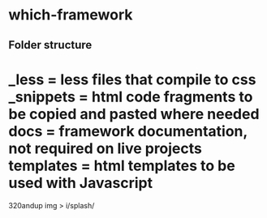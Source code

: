which-framework
===============


Folder structure
----------------
_less 		= less files that compile to css
_snippets 	= html code fragments to be copied and pasted where needed
docs		= framework documentation, not required on live projects
templates	= html templates to be used with Javascript
=======
320andup
img > i/splash/

